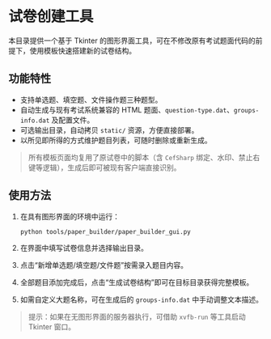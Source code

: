 # 试卷创建工具

本目录提供一个基于 Tkinter 的图形界面工具，可在不修改原有考试题面代码的前提下，使用模板快速搭建新的试卷结构。

## 功能特性

- 支持单选题、填空题、文件操作题三种题型。
- 自动生成与现有考试系统兼容的 HTML 题面、`question-type.dat`、`groups-info.dat` 及配置文件。
- 可选输出目录，自动拷贝 `static/` 资源，方便直接部署。
- 以所见即所得的方式维护题目列表，可随时删除或重新生成。

> 所有模板页面均复用了原试卷中的脚本（含 `CefSharp` 绑定、水印、禁止右键等逻辑），生成后即可被现有客户端直接识别。

## 使用方法

1. 在具有图形界面的环境中运行：

   ```bash
   python tools/paper_builder/paper_builder_gui.py
   ```

2. 在界面中填写试卷信息并选择输出目录。
3. 点击“新增单选题/填空题/文件题”按需录入题目内容。
4. 全部题目添加完成后，点击“生成试卷结构”即可在目标目录获得完整模板。
5. 如需自定义大题名称，可在生成后的 `groups-info.dat` 中手动调整文本描述。

> 提示：如果在无图形界面的服务器执行，可借助 `xvfb-run` 等工具启动 Tkinter 窗口。
